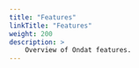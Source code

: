 ```yaml
---
title: "Features"
linkTitle: "Features"
weight: 200
description: >
    Overview of Ondat features.
---
```

